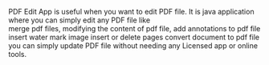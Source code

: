 PDF Edit App is useful when you want to edit PDF file. It is java application where you can simply edit any PDF file like   
  merge pdf files,
modifying the content of pdf file,
add annotations to pdf file
insert water mark image
insert or delete pages
convert document to pdf file
you can simply update PDF file without needing any Licensed app or online tools.
